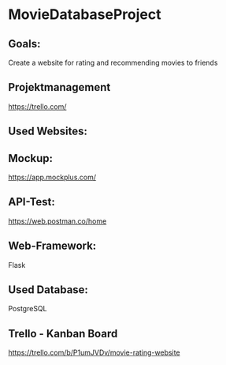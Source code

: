 # MovieDatabaseProject

## Goals:
Create a website for rating and recommending movies to friends

## Projektmanagement

https://trello.com/

## Used Websites:

## Mockup:
https://app.mockplus.com/

## API-Test:
https://web.postman.co/home

## Web-Framework:
Flask

## Used Database:
PostgreSQL

## Trello - Kanban Board
https://trello.com/b/P1umJVDv/movie-rating-website

